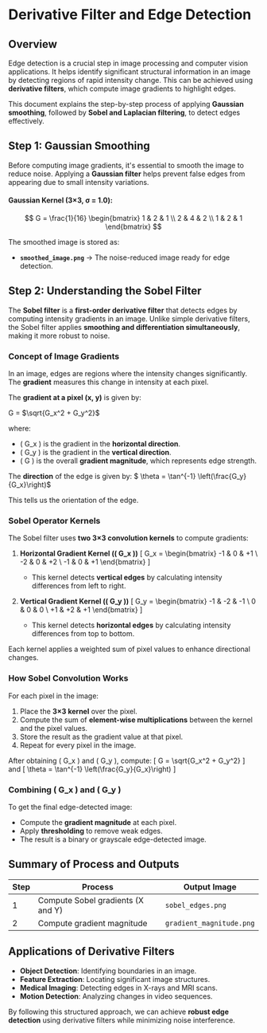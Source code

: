 # Derivative Filter and Edge Detection

## Overview
Edge detection is a crucial step in image processing and computer vision applications. It helps identify significant structural information in an image by detecting regions of rapid intensity change. This can be achieved using **derivative filters**, which compute image gradients to highlight edges.

This document explains the step-by-step process of applying **Gaussian smoothing**, followed by **Sobel and Laplacian filtering**, to detect edges effectively.

## Step 1: Gaussian Smoothing
Before computing image gradients, it's essential to smooth the image to reduce noise. Applying a **Gaussian filter** helps prevent false edges from appearing due to small intensity variations.

#### **Gaussian Kernel (3×3, σ = 1.0):**

$$
G = \frac{1}{16} \begin{bmatrix} 
1 & 2 & 1 \\
2 & 4 & 2 \\
1 & 2 & 1 
\end{bmatrix}
$$

The smoothed image is stored as:
- **`smoothed_image.png`** → The noise-reduced image ready for edge detection.

## Step 2: Understanding the Sobel Filter
The **Sobel filter** is a **first-order derivative filter** that detects edges by computing intensity gradients in an image. Unlike simple derivative filters, the Sobel filter applies **smoothing and differentiation simultaneously**, making it more robust to noise.

### **Concept of Image Gradients**
In an image, edges are regions where the intensity changes significantly. The **gradient** measures this change in intensity at each pixel.

The **gradient at a pixel (x, y)** is given by:

G = $`\sqrt{G_x^2 + G_y^2}`$


where:
- \( G_x \) is the gradient in the **horizontal direction**.
- \( G_y \) is the gradient in the **vertical direction**.
- \( G \) is the overall **gradient magnitude**, which represents edge strength.

The **direction** of the edge is given by:
$` \theta = \tan^{-1} \left(\frac{G_y}{G_x}\right)`$

This tells us the orientation of the edge.

### **Sobel Operator Kernels**
The Sobel filter uses **two 3×3 convolution kernels** to compute gradients:
1. **Horizontal Gradient Kernel (\( G_x \))**
   \[
   G_x =
   \begin{bmatrix}
   -1 & 0 & +1 \\
   -2 & 0 & +2 \\
   -1 & 0 & +1
   \end{bmatrix}
   \]
   - This kernel detects **vertical edges** by calculating intensity differences from left to right.

2. **Vertical Gradient Kernel (\( G_y \))**
   \[
   G_y =
   \begin{bmatrix}
   -1 & -2 & -1 \\
   0 & 0 & 0 \\
   +1 & +2 & +1
   \end{bmatrix}
   \]
   - This kernel detects **horizontal edges** by calculating intensity differences from top to bottom.

Each kernel applies a weighted sum of pixel values to enhance directional changes.

### **How Sobel Convolution Works**
For each pixel in the image:
1. Place the **3×3 kernel** over the pixel.
2. Compute the sum of **element-wise multiplications** between the kernel and the pixel values.
3. Store the result as the gradient value at that pixel.
4. Repeat for every pixel in the image.

After obtaining \( G_x \) and \( G_y \), compute:
\[
G = \sqrt{G_x^2 + G_y^2}
\]
and
\[
\theta = \tan^{-1} \left(\frac{G_y}{G_x}\right)
\]

### **Combining \( G_x \) and \( G_y \)**
To get the final edge-detected image:
- Compute the **gradient magnitude** at each pixel.
- Apply **thresholding** to remove weak edges.
- The result is a binary or grayscale edge-detected image.

## Summary of Process and Outputs
| Step | Process | Output Image |
|------|---------|--------------|
| 1 | Compute Sobel gradients (X and Y) | `sobel_edges.png` |
| 2 | Compute gradient magnitude | `gradient_magnitude.png` |

## Applications of Derivative Filters
- **Object Detection**: Identifying boundaries in an image.
- **Feature Extraction**: Locating significant image structures.
- **Medical Imaging**: Detecting edges in X-rays and MRI scans.
- **Motion Detection**: Analyzing changes in video sequences.

By following this structured approach, we can achieve **robust edge detection** using derivative filters while minimizing noise interference.

